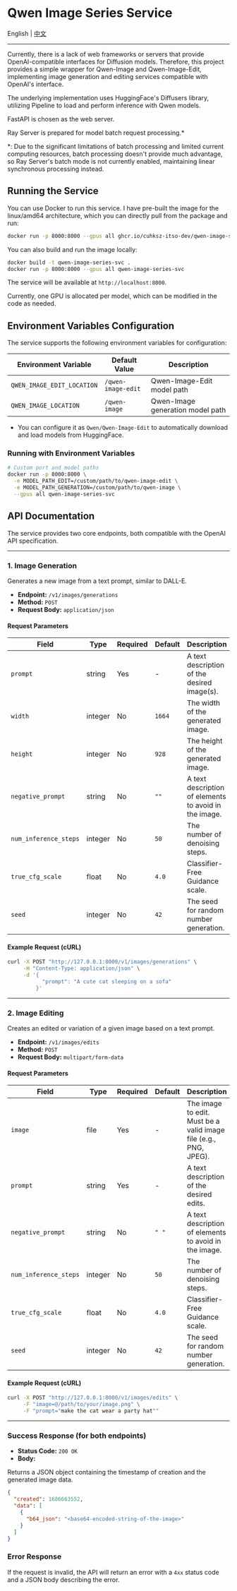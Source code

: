 # Qwen Image Series Service

English | [中文](README.md)

---

Currently, there is a lack of web frameworks or servers that provide OpenAI-compatible interfaces for Diffusion models. Therefore, this project provides a simple wrapper for Qwen-Image and Qwen-Image-Edit, implementing image generation and editing services compatible with OpenAI's interface.

The underlying implementation uses HuggingFace's Diffusers library, utilizing Pipeline to load and perform inference with Qwen models.

FastAPI is chosen as the web server.

Ray Server is prepared for model batch request processing.*

*: Due to the significant limitations of batch processing and limited current computing resources, batch processing doesn't provide much advantage, so Ray Server's batch mode is not currently enabled, maintaining linear synchronous processing instead.

## Running the Service

You can use Docker to run this service. I have pre-built the image for the linux/amd64 architecture, which you can directly pull from the package and run:
```bash
docker run -p 8000:8000 --gpus all ghcr.io/cuhksz-itso-dev/qwen-image-series-svc:latest
```

You can also build and run the image locally:
```bash
docker build -t qwen-image-series-svc .
docker run -p 8000:8000 --gpus all qwen-image-series-svc
```

The service will be available at `http://localhost:8000`.

Currently, one GPU is allocated per model, which can be modified in the code as needed.

## Environment Variables Configuration

The service supports the following environment variables for configuration:

| Environment Variable | Default Value | Description |
| ------------------- | ------------- | ----------- |
| `QWEN_IMAGE_EDIT_LOCATION` | `/qwen-image-edit` | Qwen-Image-Edit model path |
| `QWEN_IMAGE_LOCATION` | `/qwen-image` | Qwen-Image generation model path |

- You can configure it as `Qwen/Qwen-Image-Edit` to automatically download and load models from HuggingFace.

### Running with Environment Variables

```bash
# Custom port and model paths
docker run -p 8000:8000 \
  -e MODEL_PATH_EDIT=/custom/path/to/qwen-image-edit \
  -e MODEL_PATH_GENERATION=/custom/path/to/qwen-image \
  --gpus all qwen-image-series-svc
```

## API Documentation

The service provides two core endpoints, both compatible with the OpenAI API specification.

---

### 1. Image Generation

Generates a new image from a text prompt, similar to DALL-E.

- **Endpoint:** `/v1/images/generations`
- **Method:** `POST`
- **Request Body:** `application/json`

#### Request Parameters

| Field                 | Type    | Required | Default | Description                                            |
| --------------------- | ------- | -------- | ------- | ------------------------------------------------------ |
| `prompt`              | string  | Yes      | -       | A text description of the desired image(s).            |
| `width`               | integer | No       | `1664`  | The width of the generated image.                      |
| `height`              | integer | No       | `928`   | The height of the generated image.                     |
| `negative_prompt`     | string  | No       | `""`    | A text description of elements to avoid in the image.  |
| `num_inference_steps` | integer | No       | `50`    | The number of denoising steps.                         |
| `true_cfg_scale`      | float   | No       | `4.0`   | Classifier-Free Guidance scale.                        |
| `seed`                | integer | No       | `42`    | The seed for random number generation.                 |

#### Example Request (cURL)

```bash
curl -X POST "http://127.0.0.1:8000/v1/images/generations" \
     -H "Content-Type: application/json" \
     -d '{
           "prompt": "A cute cat sleeping on a sofa"
         }'
```

---

### 2. Image Editing

Creates an edited or variation of a given image based on a text prompt.

- **Endpoint:** `/v1/images/edits`
- **Method:** `POST`
- **Request Body:** `multipart/form-data`

#### Request Parameters

| Field                 | Type    | Required | Default | Description                                            |
| --------------------- | ------- | -------- | ------- | ------------------------------------------------------ |
| `image`               | file    | Yes      | -       | The image to edit. Must be a valid image file (e.g., PNG, JPEG). |
| `prompt`              | string  | Yes      | -       | A text description of the desired edits.               |
| `negative_prompt`     | string  | No       | `" "`   | A text description of elements to avoid in the image.  |
| `num_inference_steps` | integer | No       | `50`    | The number of denoising steps.                         |
| `true_cfg_scale`      | float   | No       | `4.0`   | Classifier-Free Guidance scale.                        |
| `seed`                | integer | No       | `42`    | The seed for random number generation.                 |

#### Example Request (cURL)

```bash
curl -X POST "http://127.0.0.1:8000/v1/images/edits" \
     -F "image=@/path/to/your/image.png" \
     -F "prompt="make the cat wear a party hat""
```

---

### Success Response (for both endpoints)

- **Status Code:** `200 OK`
- **Body:**

Returns a JSON object containing the timestamp of creation and the generated image data.

```json
{
  "created": 1686663552,
  "data": [
    {
      "b64_json": "<base64-encoded-string-of-the-image>"
    }
  ]
}
```

### Error Response

If the request is invalid, the API will return an error with a `4xx` status code and a JSON body describing the error.
